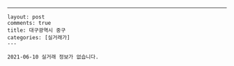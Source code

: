 ---
    layout: post
    comments: true
    title: 대구광역시 중구
    categories: [실거래가]
    ---

    2021-06-10 실거래 정보가 없습니다.

    